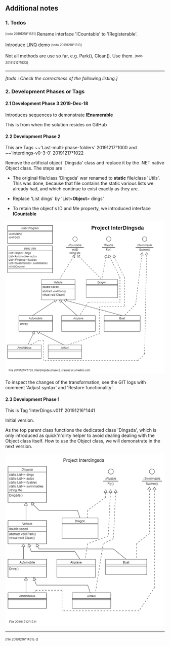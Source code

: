 ﻿## Additional notes

### 1. Todos

<sub><sup>[todo 20191218°1631]</sup></sub>
Rename interface 'ICountable' to 'IRegisterable'.

Introduce LINQ demo <sub><sup>[todo 20191218°1313]</sup></sub>

Not all methods are use so far, e.g. Park(), Clean(). Use them.
<sub><sup>[todo 20191212°1923]</sup></sub>

---

*[todo : Check the correctness of the following listing.]*

### 2. Development Phases or Tags

#### 2.1 Development Phase 3 2019-Dec-18

Introduces sequences to demonstrate **IEnumerable**

This is from when the solution resides on GitHub

#### 2.2 Development Phase 2

This are Tags ~~'Last-multi-phase-folders' 20191217°1000
and ~~'interdings-v0-3-0' 20191217°1022

Remove the artificial object 'Dingsda' class and replace it by the .NET native Object class.
The steps are :

- The original file/class 'Dingsda' war renamed to **static** file/class 'Utils'.
This was done, because that file contains the static various lists we already had,
and which continue to exist exactly as they are.

- Replace 'List<Dings> dings' by 'List<**Object**> dings'

- To retain the object's ID and Me property, we introduced interface **ICountable**

![Overview Project Interdingsda](./20191216o1733.interdingsda.uxf.png "Project Interdingsda Phase 2")

To inspect the changes of the transformation, see the GIT logs with
comment 'Adjust syntax' and 'Restore functionality'.

#### 2.3 Development Phase 1

This is Tag 'InterDings.v011' 20191216°1441

Initial version.

As the top parent class functions the dedicated class 'Dingsda', which is
only introduced as quick'n'dirty helper to avoid dealing dealing with the
Object class itself. How to use the Object class, we will demonstrate in
the next version.

![Overview Project Interdingsda](./20191212o1211.interdingsda.uxf.png "Project Interdingsda Phase 1")

---
 <sub><sup>[file 20191216°1431]܀Ω</sup></sub>
